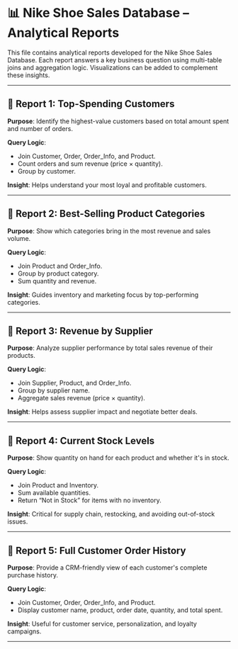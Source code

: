 # 📊 Nike Shoe Sales Database – Analytical Reports

This file contains analytical reports developed for the Nike Shoe Sales Database. Each report answers a key business question using multi-table joins and aggregation logic. Visualizations can be added to complement these insights.

---

## 🧾 Report 1: Top-Spending Customers

**Purpose**: Identify the highest-value customers based on total amount spent and number of orders.

**Query Logic**:
- Join Customer, Order, Order_Info, and Product.
- Count orders and sum revenue (price × quantity).
- Group by customer.

**Insight**: Helps understand your most loyal and profitable customers.

---

## 🧾 Report 2: Best-Selling Product Categories

**Purpose**: Show which categories bring in the most revenue and sales volume.

**Query Logic**:
- Join Product and Order_Info.
- Group by product category.
- Sum quantity and revenue.

**Insight**: Guides inventory and marketing focus by top-performing categories.

---

## 🧾 Report 3: Revenue by Supplier

**Purpose**: Analyze supplier performance by total sales revenue of their products.

**Query Logic**:
- Join Supplier, Product, and Order_Info.
- Group by supplier name.
- Aggregate sales revenue (price × quantity).

**Insight**: Helps assess supplier impact and negotiate better deals.

---

## 🧾 Report 4: Current Stock Levels

**Purpose**: Show quantity on hand for each product and whether it's in stock.

**Query Logic**:
- Join Product and Inventory.
- Sum available quantities.
- Return “Not in Stock” for items with no inventory.

**Insight**: Critical for supply chain, restocking, and avoiding out-of-stock issues.

---

## 🧾 Report 5: Full Customer Order History

**Purpose**: Provide a CRM-friendly view of each customer's complete purchase history.

**Query Logic**:
- Join Customer, Order, Order_Info, and Product.
- Display customer name, product, order date, quantity, and total spent.

**Insight**: Useful for customer service, personalization, and loyalty campaigns.

---
